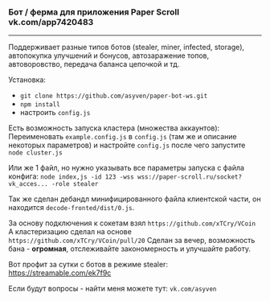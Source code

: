### Бот / ферма для приложения Paper Scroll vk.com/app7420483

---
Поддерживает разные типов ботов (stealer, miner, infected, storage), автопокупка улучшений и бонусов, автозаражение топов, автоворовство, передача баланса цепочкой и тд.

Установка:
 - `git clone https://github.com/asyven/paper-bot-ws.git`
 - `npm install`
 - настроить `config.js`

Есть возможность запуска кластера (множества аккаунтов):
Переименовать `example.config.js` в `config.js` (там же и описание некоторых параметров) и настройте `config.js` после чего запустите `node cluster.js`

Или же 1 файл, но нужно указывать все параметры запуска с файла конфига:
`node index,js -id 123 -wss wss://paper-scroll.ru/socket?vk_acces... -role stealer`

Так же сделан дебандл минифицированного файла клиентской части, он находится `decode-fronted/dist/0.js`.

За основу подключения к сокетам взял `https://github.com/xTCry/VCoin`
А кластеризацию сделал на основе `https://github.com/xTCry/VCoin/pull/20`
Сделан за вечер, возможность бана - **огромная**, отслеживайте закономерность и улучшайте работу.

Вот профит за сутки с ботов в режиме stealer:
https://streamable.com/ek7f9c

Если будут вопросы - найти меня можете тут: `vk.com/asyven`
